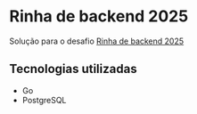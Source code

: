 # Rinha de backend 2025

Solução para o desafio [Rinha de backend 2025](https://github.com/zanfranceschi/rinha-de-backend-2025/)

## Tecnologias utilizadas

- Go
- PostgreSQL

